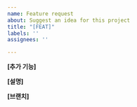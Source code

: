 ```yaml
---
name: Feature request
about: Suggest an idea for this project
title: "[FEAT]"
labels: ''
assignees: ''

---
```


**[추가 기능]**


**[설명]**


**[브랜치]**
